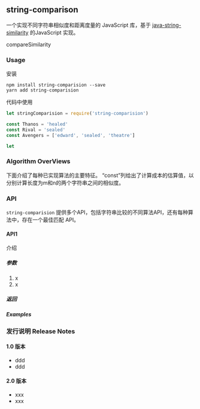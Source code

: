 ## string-comparison
一个实现不同字符串相似度和距离度量的 JavaScript 库，基于 [java-string-similarity](https://github.com/tdebatty/java-string-similarity) 的JavaScript 实现。

compareSimilarity
### Usage

安装
```shell
npm install string-comparision --save
yarn add string-comparision
```
代码中使用
```js
let stringComparision = require('string-comparision')

const Thanos = 'healed'
const Rival = 'sealed'
const Avengers = ['edward', 'sealed', 'theatre']

let 
```

### Algorithm OverViews

下面介绍了每种已实现算法的主要特征。 “const”列给出了计算成本的估算值，以分别计算长度为m和n的两个字符串之间的相似度。

### API
`string-comparision` 提供多个API，包括字符串比较的不同算法API，还有每种算法中，存在一个最佳匹配 API。

#### API1

介绍

##### 参数
1. x
2. x

##### 返回

##### Examples

### 发行说明 Release Notes

#### 1.0 版本
* ddd
* ddd

#### 2.0 版本
* xxx
* xxx
